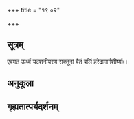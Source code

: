 +++
title = "१९ ०२"

+++
## सूत्रम्
एवमत ऊर्ध्वं यदशनीयस्य सक्तूनां वैतं बलिं हरेदामार्गशीर्ष्याः।
## अनुकूला

## गृह्यतात्पर्यदर्शनम्

